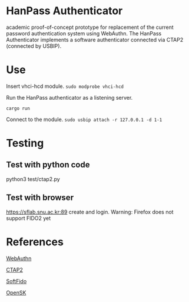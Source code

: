 # HanPass Authenticator

academic proof-of-concept prototype for replacement of the current password authentication system using WebAuthn.
The HanPass Authenticator implements a software authenticator connected via CTAP2 (connected by USBIP).

# Use

Insert vhci-hcd module.
```sudo modprobe vhci-hcd```

Run the HanPass authenticator as a listening server.
```
cargo run
```

Connect to the module.
```sudo usbip attach -r 127.0.0.1 -d 1-1```

# Testing

## Test with python code 

python3 test/ctap2.py

## Test with browser

https://sflab.snu.ac.kr:89 create and login.
Warning: Firefox does not support FIDO2 yet


# References
[WebAuthn](https://www.w3.org/TR/webauthn-2/)

[CTAP2](https://fidoalliance.org/specs/fido-v2.0-ps-20190130/fido-client-to-authenticator-protocol-v2.0-ps-20190130.html)

[SoftFido](https://github.com/ellerh/softfido)

[OpenSK](https://github.com/google/OpenSK)

